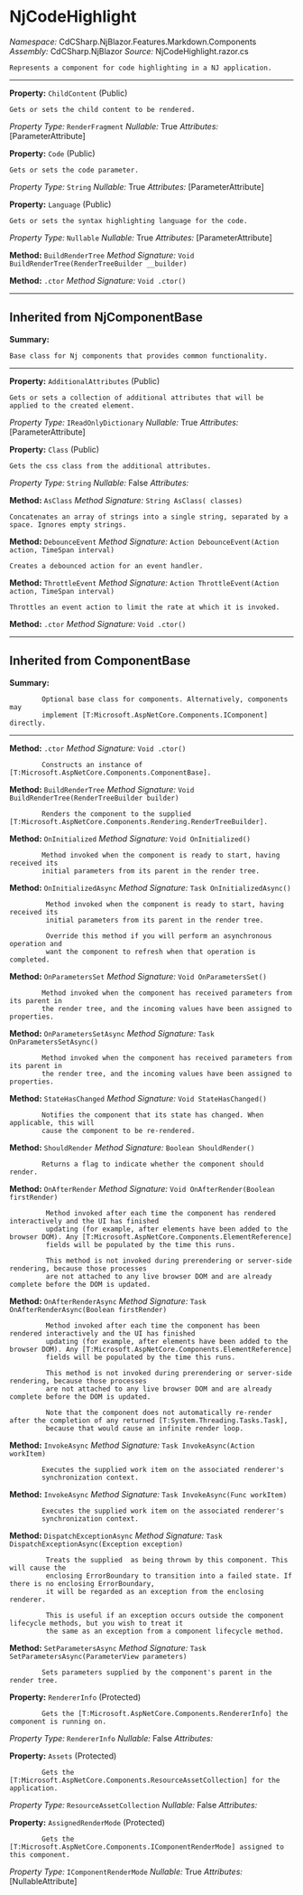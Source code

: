 # NjCodeHighlight

*Namespace:* CdCSharp.NjBlazor.Features.Markdown.Components
*Assembly:* CdCSharp.NjBlazor
*Source:* NjCodeHighlight.razor.cs



    Represents a component for code highlighting in a NJ application.
    
---

**Property:** `ChildContent` (Public)


    Gets or sets the child content to be rendered.
    

*Property Type:* `RenderFragment`
*Nullable:* True
*Attributes:* [ParameterAttribute]


**Property:** `Code` (Public)


    Gets or sets the code parameter.
    

*Property Type:* `String`
*Nullable:* True
*Attributes:* [ParameterAttribute]


**Property:** `Language` (Public)


    Gets or sets the syntax highlighting language for the code.
    

*Property Type:* `Nullable`
*Nullable:* True
*Attributes:* [ParameterAttribute]


**Method:** `BuildRenderTree`
*Method Signature:* `Void BuildRenderTree(RenderTreeBuilder __builder)`


**Method:** `.ctor`
*Method Signature:* `Void .ctor()`

---
## Inherited from NjComponentBase

**Summary:**

    Base class for Nj components that provides common functionality.
    
---

**Property:** `AdditionalAttributes` (Public)


    Gets or sets a collection of additional attributes that will be applied to the created element.
    

*Property Type:* `IReadOnlyDictionary`
*Nullable:* True
*Attributes:* [ParameterAttribute]


**Property:** `Class` (Public)


    Gets the css class from the additional attributes.
    

*Property Type:* `String`
*Nullable:* False
*Attributes:* 


**Method:** `AsClass`
*Method Signature:* `String AsClass( classes)`


    Concatenates an array of strings into a single string, separated by a space. Ignores empty strings.
    



**Method:** `DebounceEvent`
*Method Signature:* `Action DebounceEvent(Action action, TimeSpan interval)`


    Creates a debounced action for an event handler.
    



**Method:** `ThrottleEvent`
*Method Signature:* `Action ThrottleEvent(Action action, TimeSpan interval)`


    Throttles an event action to limit the rate at which it is invoked.
    



**Method:** `.ctor`
*Method Signature:* `Void .ctor()`

---
## Inherited from ComponentBase

**Summary:**

            Optional base class for components. Alternatively, components may
            implement [T:Microsoft.AspNetCore.Components.IComponent] directly.
            
---

**Method:** `.ctor`
*Method Signature:* `Void .ctor()`


            Constructs an instance of [T:Microsoft.AspNetCore.Components.ComponentBase].
            



**Method:** `BuildRenderTree`
*Method Signature:* `Void BuildRenderTree(RenderTreeBuilder builder)`


            Renders the component to the supplied [T:Microsoft.AspNetCore.Components.Rendering.RenderTreeBuilder].
            



**Method:** `OnInitialized`
*Method Signature:* `Void OnInitialized()`


            Method invoked when the component is ready to start, having received its
            initial parameters from its parent in the render tree.
            



**Method:** `OnInitializedAsync`
*Method Signature:* `Task OnInitializedAsync()`


             Method invoked when the component is ready to start, having received its
             initial parameters from its parent in the render tree.
            
             Override this method if you will perform an asynchronous operation and
             want the component to refresh when that operation is completed.
             



**Method:** `OnParametersSet`
*Method Signature:* `Void OnParametersSet()`


            Method invoked when the component has received parameters from its parent in
            the render tree, and the incoming values have been assigned to properties.
            



**Method:** `OnParametersSetAsync`
*Method Signature:* `Task OnParametersSetAsync()`


            Method invoked when the component has received parameters from its parent in
            the render tree, and the incoming values have been assigned to properties.
            



**Method:** `StateHasChanged`
*Method Signature:* `Void StateHasChanged()`


            Notifies the component that its state has changed. When applicable, this will
            cause the component to be re-rendered.
            



**Method:** `ShouldRender`
*Method Signature:* `Boolean ShouldRender()`


            Returns a flag to indicate whether the component should render.
            



**Method:** `OnAfterRender`
*Method Signature:* `Void OnAfterRender(Boolean firstRender)`


             Method invoked after each time the component has rendered interactively and the UI has finished
             updating (for example, after elements have been added to the browser DOM). Any [T:Microsoft.AspNetCore.Components.ElementReference]
             fields will be populated by the time this runs.
            
             This method is not invoked during prerendering or server-side rendering, because those processes
             are not attached to any live browser DOM and are already complete before the DOM is updated.
             



**Method:** `OnAfterRenderAsync`
*Method Signature:* `Task OnAfterRenderAsync(Boolean firstRender)`


             Method invoked after each time the component has been rendered interactively and the UI has finished
             updating (for example, after elements have been added to the browser DOM). Any [T:Microsoft.AspNetCore.Components.ElementReference]
             fields will be populated by the time this runs.
            
             This method is not invoked during prerendering or server-side rendering, because those processes
             are not attached to any live browser DOM and are already complete before the DOM is updated.
            
             Note that the component does not automatically re-render after the completion of any returned [T:System.Threading.Tasks.Task],
             because that would cause an infinite render loop.
             



**Method:** `InvokeAsync`
*Method Signature:* `Task InvokeAsync(Action workItem)`


            Executes the supplied work item on the associated renderer's
            synchronization context.
            



**Method:** `InvokeAsync`
*Method Signature:* `Task InvokeAsync(Func workItem)`


            Executes the supplied work item on the associated renderer's
            synchronization context.
            



**Method:** `DispatchExceptionAsync`
*Method Signature:* `Task DispatchExceptionAsync(Exception exception)`


             Treats the supplied  as being thrown by this component. This will cause the
             enclosing ErrorBoundary to transition into a failed state. If there is no enclosing ErrorBoundary,
             it will be regarded as an exception from the enclosing renderer.
            
             This is useful if an exception occurs outside the component lifecycle methods, but you wish to treat it
             the same as an exception from a component lifecycle method.
             



**Method:** `SetParametersAsync`
*Method Signature:* `Task SetParametersAsync(ParameterView parameters)`


            Sets parameters supplied by the component's parent in the render tree.
            



**Property:** `RendererInfo` (Protected)


            Gets the [T:Microsoft.AspNetCore.Components.RendererInfo] the component is running on.
            

*Property Type:* `RendererInfo`
*Nullable:* False
*Attributes:* 


**Property:** `Assets` (Protected)


            Gets the [T:Microsoft.AspNetCore.Components.ResourceAssetCollection] for the application.
            

*Property Type:* `ResourceAssetCollection`
*Nullable:* False
*Attributes:* 


**Property:** `AssignedRenderMode` (Protected)


            Gets the [T:Microsoft.AspNetCore.Components.IComponentRenderMode] assigned to this component.
            

*Property Type:* `IComponentRenderMode`
*Nullable:* True
*Attributes:* [NullableAttribute]

